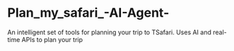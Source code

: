 # Plan_my_safari_-AI-Agent-
An intelligent set of tools for planning your trip to TSafari. Uses AI and real-time APIs to plan your trip
